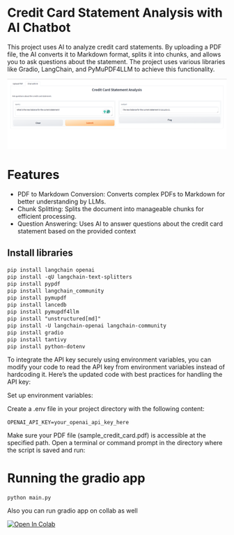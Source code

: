 # Credit Card Statement Analysis with AI Chatbot
This project uses AI to analyze credit card statements. By uploading a PDF file, the AI converts it to Markdown format, splits it into chunks, and allows you to ask questions about the statement. The project uses various libraries like Gradio, LangChain, and PyMuPDF4LLM to achieve this functionality.

![diagram](../../assets/chat_memory.png)
# Features
- PDF to Markdown Conversion: Converts complex PDFs to Markdown for better understanding by LLMs.
- Chunk Splitting: Splits the document into manageable chunks for efficient processing.
- Question Answering: Uses AI to answer questions about the credit card statement based on the provided context


## Install  libraries
```
pip install langchain openai
pip install -qU langchain-text-splitters
pip install pypdf
pip install langchain_community
pip install pymupdf
pip install lancedb
pip install pymupdf4llm
pip install "unstructured[md]"
pip install -U langchain-openai langchain-community
pip install gradio
pip install tantivy
pip install python-dotenv
```

To integrate the API key securely using environment variables, you can modify your code to read the API key from environment variables instead of hardcoding it. Here’s the updated code with best practices for handling the API key:

Set up environment variables:

Create a .env file in your project directory with the following content:

```
OPENAI_API_KEY=your_openai_api_key_here
```


Make sure your PDF file (sample_credit_card.pdf) is accessible at the specified path.
Open a terminal or command prompt in the directory where the script is saved and run:

# Running the gradio app
```
python main.py
```
Also you can run  gradio app on collab as well

[![Open In Colab](https://colab.research.google.com/assets/colab-badge.svg)](https://colab.research.google.com/github/lancedb/vectordb-recipes/blob/main/application/chatbot_with_memory/main.ipynb)


